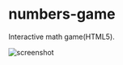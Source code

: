 numbers-game
============

Interactive math game(HTML5).

![screenshot](http://i.imgur.com/EqcAN7Y.jpg)
